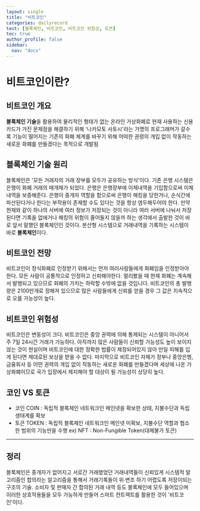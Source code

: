 ```yaml
---
layout: single
title: "비트코인"
categories: dailyrecord
test: [블록체인, 비트코인, 비트코인 위험성, 토큰]
toc: true
author_profile: false
sidebar:
  nav: "docs"
---
```


# 비트코인이란?

## 비트코인 개요

**블록체인 기술**을 활용하여 물리적인 형태가 없는 온라인 가상화폐로 현재 사용하는 신용카드가 가진 문제점을 해결하기 위해 '나카모토 사토시'라는 가명의 프로그래머가 갈수록 기능이 떨어지는 기존의 화폐 체계를 바꾸기 위해 어떠한 권령의 개입 없이 작동하는 새로운 화폐를 만들겠다는 목적으로 개발됨

## 블록체인 기술 원리

블록체인은 '모든 거래자의 거래 장부를 모두가 공유하는 방식'이다.
기존 은행 시스템은 은행이 화폐 거래의 매개체가 되었다. 은행은 은행장부에 이체내역을 기입함으로써
이체 내역을 보증해준다. 은행이 중개자 역할을 함으로써 은행이 해킹을 당한거나, 순식간에 파산된다거나 한다는 부작용이 존재할 수도 있다는 것을 항상 염두해두어야 한다.
만약 현재와 같이 하나의 서버에 여러 정보가 저장되는 것이 아니라 여러 서버에 나눠서 저장된다면 기록을 없애거나 해킹의 위험이 줄어들지 않을까 하는 생각에서 출발한 것이 바로 앞서 말했던 블록체인인 것이다.
분산형 시스템으로 거래내역을 기록하는 시스템이 바로 **블록체인**이다.

## 비트코인 전망

비트코인이 정식화폐로 인정받기 위해서는 먼저 여러사람들에게 화폐임을 인정받아야 한다. 모든 사람이 공통적으로 인정하고 신뢰해야한다. 멀리봤을 때 현재 화폐는 계속해서 발행되고 있으므로 화폐의 가치는 하락할 수밖에 없을 것입니다. 비트코인의
총 발행량은 2100만개로 정해져 있으므로 많은 사람들에게 신뢰를 얻을 경우 그 값은 지속적으로 오를 가능성이 높다.

## 비트코인 위험성

비트코인은 변동성이 크다. 비트코인은 중앙 권력에 의해 통제되는 시스템이 아니어서 주 7일 24시간 거래가 가능하다. 아직까지 많은 사람들이 신뢰할 가능성도 높이 보이지 않는 것이 현실이며 비트코인에 대한 정확한 법률이 제정되어있지 않아 만일 피해를 입게 된다면 제대로된 보상을 받을 수 없다. 마지막으로 비트코인 자체가 정부나 중앙은행, 금융회사 등 어떤 권력의 개입 없이 작동하는 새로운 화폐를 만들겠다며 세상에 나온 가상화폐이므로 국가 입장에서 제지해야 할 대상이 될 가능성이 상당히 높다.

## 코인 VS 토큰

- 코인 COIN : 독립적 블록체인 네트워크인 메인넷을 확보한 상태, 지불수단과 독립생태계를 확보
- 토큰 TOKEN : 독립적 블록체인 네트워크인 메인넷 미확보, 지불수단 역할과 협소한 범위의 기능만을 수행 ex) NFT : Non-Fungible Token(대체불가 토큰)

---

## 정리

블록체인은 중개자가 없어지고 서로간 거래했었던 거래내역들이 신뢰있게 시스템적 알고리즘인 합의라는 알고리즘을 통해서 거래기록들이 위∙변조 하기 어렵도록 저장이되는 구조의 기술. 소비자 및 판매자 간 합의된 거래 내역 등도 블록체인에 모두 들어있으며 이러한 상호작용들을 모두 가능하게 만들어 스마트 컨트랙트를 활용한 것이 '비트코인'이다.
